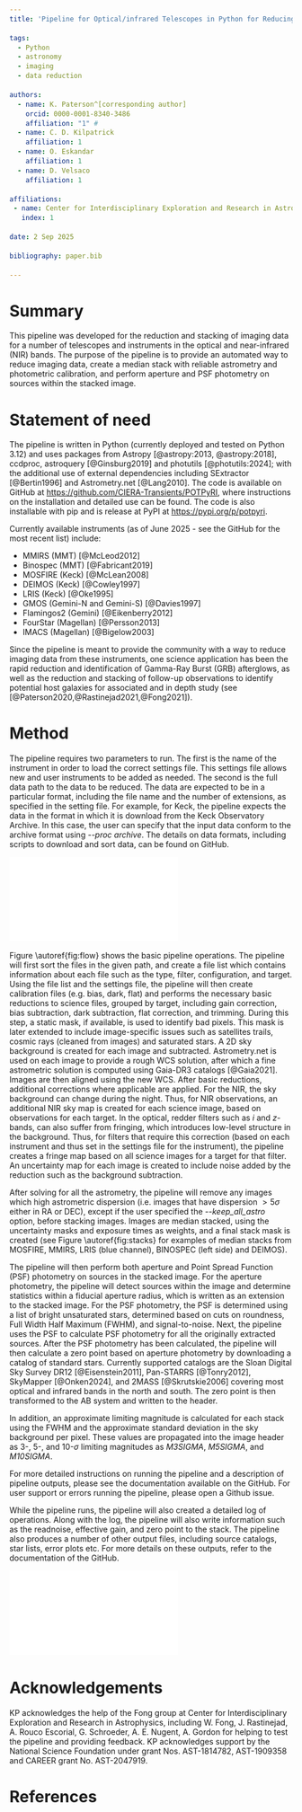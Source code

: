 ```yaml
---
title: 'Pipeline for Optical/infrared Telescopes in Python for Reducing Images (POTPyRI)'

tags:
  - Python
  - astronomy
  - imaging
  - data reduction

authors:
  - name: K. Paterson^[corresponding author]
    orcid: 0000-0001-8340-3486
    affiliation: "1" #
  - name: C. D. Kilpatrick
    affiliation: 1
  - name: O. Eskandar
    affiliation: 1
  - name: D. Velsaco
    affiliation: 1

affiliations:
 - name: Center for Interdisciplinary Exploration and Research in Astrophysics and Department of Physics and Astronomy, Northwestern University, 1800 Sherman Ave, Evanston, IL 60201, USA
   index: 1

date: 2 Sep 2025

bibliography: paper.bib

---
```


# Summary

This pipeline was developed for the reduction and stacking of imaging data for a number of telescopes and instruments in the optical and near-infrared (NIR) bands. The purpose of the pipeline is to provide an automated way to reduce imaging data, create a median stack with reliable astrometry and photometric calibration, and perform aperture and PSF photometry on sources within the stacked image.

# Statement of need

The pipeline is written in Python (currently deployed and tested on Python 3.12) and uses packages from Astropy [@astropy:2013, @astropy:2018], ccdproc, astroquery [@Ginsburg2019] and photutils [@photutils:2024]; with the additional use of external dependencies including SExtractor [@Bertin1996] and Astrometry.net [@Lang2010]. The code is available on GitHub at https://github.com/CIERA-Transients/POTPyRI, where instructions on the installation and detailed use can be found. The code is also installable with pip and is release at PyPI at https://pypi.org/p/potpyri.

Currently available instruments (as of June 2025 - see the GitHub for the most recent list) include:
 - MMIRS (MMT) [@McLeod2012]
 - Binospec (MMT) [@Fabricant2019]
 - MOSFIRE (Keck) [@McLean2008]
 - DEIMOS (Keck) [@Cowley1997]
 - LRIS (Keck) [@Oke1995]
 - GMOS (Gemini-N and Gemini-S) [@Davies1997]
 - Flamingos2 (Gemini) [@Eikenberry2012]
 - FourStar (Magellan) [@Persson2013]
 -  IMACS (Magellan) [@Bigelow2003]

Since the pipeline is meant to provide the community with a way to reduce imaging data from these instruments, one science application has been the rapid reduction and identification of Gamma-Ray Burst (GRB) afterglows, as well as the reduction and stacking of follow-up observations to identify potential host galaxies for associated and in depth study (see [@Paterson2020,@Rastinejad2021,@Fong2021]).

# Method

The pipeline requires two parameters to run. The first is the name of the instrument in order to load the correct settings file. This settings file allows new and user instruments to be added as needed. The second is the full data path to the data to be reduced. The data are expected to be in a particular format, including the file name and the number of extensions, as specified in the setting file. For example, for Keck, the pipeline expects the data in the format in which it is download from the Keck Observatory Archive.  In this case, the user can specify that the input data conform to the archive format using *--proc archive*. The details on data formats, including scripts to download and sort data, can be found on GitHub. 

![Flow diagram showing the basic steps taken by the pipeline. The dashed box shows all steps taken under the process science function, while all steps after the calibration creation is done per target.\label{fig:flow}](../images/Pipeline_flow_diagram.pdf)

Figure \autoref{fig:flow} shows the basic pipeline operations. The pipeline will first sort the files in the given path, and create a file list which contains information about each file such as the type, filter, configuration, and target. Using the file list and the settings file, the pipeline will then create calibration files (e.g. bias, dark, flat) and performs the necessary basic reductions to science files, grouped by target, including gain correction, bias subtraction, dark subtraction, flat correction, and trimming. During this step, a static mask, if available, is used to identify bad pixels. This mask is later extended to include image-specific issues such as satellites trails, cosmic rays (cleaned from images) and saturated stars. A 2D sky background is created for each image and subtracted. Astrometry.net is used on each image to provide a rough WCS solution, after which a fine astrometric solution is computed using Gaia-DR3 catalogs [@Gaia2021]. Images are then aligned using the new WCS. After basic reductions, additional corrections where applicable are applied. For the NIR, the sky background can change during the night. Thus, for NIR observations, an additional NIR sky map is created for each science image, based on observations for each target. In the optical, redder filters such as $i$ and $z$-bands, can also suffer from fringing, which introduces low-level structure in the background. Thus, for filters that require this correction (based on each instrument and thus set in the settings file for the instrument), the pipeline creates a fringe map based on all science images for a target for that filter. An uncertainty map for each image is created to include noise added by the reduction such as the background subtraction.

After solving for all the astrometry, the pipeline will remove any images which high astrometric dispersion (i.e. images that have dispersion $>5\sigma$ either in RA or DEC), except if the user specified the *--keep\_all\_astro* option, before stacking images. Images are median stacked, using the uncertainty masks and exposure times as weights, and a final stack mask is created (see Figure \autoref{fig:stacks} for examples of median stacks from MOSFIRE, MMIRS, LRIS (blue channel), BINOSPEC (left side) and DEIMOS).

The pipeline will then perform both aperture and Point Spread Function (PSF) photometry on sources in the stacked image. For the aperture photometry, the pipeline will detect sources within the image and determine statistics within a fiducial aperture radius, which is written as an extension to the stacked image. For the PSF photometry, the PSF is determined using a list of bright unsaturated stars, determined based on cuts on roundness, Full Width Half Maximum (FWHM), and signal-to-noise.
Next, the pipeline uses the PSF to calculate PSF photometry for all the originally extracted sources. After the PSF photometry has been calculated, the pipeline will then calculate a zero point based on aperture photometry by downloading a catalog of standard stars. Currently supported catalogs are the Sloan Digital Sky Survey DR12 [@Eisenstein2011], Pan-STARRS [@Tonry2012], SkyMapper [@Onken2024],  and 2MASS [@Skrutskie2006] covering most optical and infrared bands in the north and south. The zero point is then transformed to the AB system and written to the header.

In addition, an approximate limiting magnitude is calculated for each stack using the FWHM and the approximate standard deviation in the sky background per pixel.  These values are propagated into the image header as 3-, 5-, and 10-$\sigma$ limiting magnitudes as *M3SIGMA*, *M5SIGMA*, and *M10SIGMA*.

For more detailed instructions on running the pipeline and a description of pipeline outputs, please see the documentation available on the GitHub. For user support or errors running the pipeline, please open a Github issue.

While the pipeline runs, the pipeline will also created a detailed log of operations. Along with the log, the pipeline will also write information such as the readnoise, effective gain, and zero point to the stack. The pipeline also produces a number of other output files, including source catalogs, star lists, error plots etc. For more details on these outputs, refer to the documentation of the GitHub.

![Examples of stacks produced by the pipeline from MOSFIRE, MMIRS, LRIS (blue side), BINOSPEC (left side) and DEIMOS data. The position of Gaia DR3 stars are shown by the green circles.\label{fig:stacks}](../images/Stack_examples.pdf)

# Acknowledgements

KP acknowledges the help of the Fong group at Center for Interdisciplinary Exploration and Research in Astrophysics, including W. Fong, J. Rastinejad, A. Rouco Escorial, G. Schroeder, A. E. Nugent, A. Gordon for helping to test the pipeline and providing feedback. KP acknowledges support by the National Science Foundation under grant Nos. AST-1814782, AST-1909358 and CAREER grant No. AST-2047919.

# References
